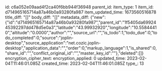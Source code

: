 id: c6a052e09aad4f2ca40f6bb944f36948
parent_id: 
item_type: 1
item_id: d714965165714a87a46b0a93280fa987
item_updated_time: 1673560516878
title_diff: "[]"
body_diff: "[]"
metadata_diff: {"new":{"id":"d714965165714a87a46b0a93280fa987","parent_id":"1f5405da6992445392297dd478d5e0a3","latitude":"43.99932920","longitude":"10.55844410","altitude":"0.0000","author":"","source_url":"","is_todo":1,"todo_due":0,"todo_completed":0,"source":"joplin-desktop","source_application":"net.cozic.joplin-desktop","application_data":"","order":0,"markup_language":1,"is_shared":0,"share_id":"","conflict_original_id":"","master_key_id":""},"deleted":[]}
encryption_cipher_text: 
encryption_applied: 0
updated_time: 2023-02-04T11:46:01.085Z
created_time: 2023-02-04T11:46:01.085Z
type_: 13